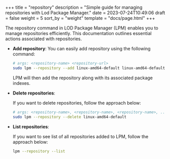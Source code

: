 +++
title = "repository"
description = "Simple guide for managing repositories with Lod Package Manager."
date = 2023-07-24T10:49:06
draft = false
weight = 5
sort_by = "weight"
template = "docs/page.html"
+++

The repository command in LOD Package Manager (LPM) enables you to manage repositories efficiently. This documentation outlines essential actions associated with repositories.

- **Add repository**:
    You can easily add repository using the following command:

    ```sh
    # args: <repository-name> <repository-url>
    sudo lpm --repository --add linux-amd64-default linux-amd64-default.lpm.lodosgroup.org
    ```

    LPM will then add the repository along with its associated package indexes.

- **Delete repositories**:

    If you want to delete repositories, follow the approach below:

    ```sh
    # args: <repository-name>, <repository-name>, <repository-name>, ...
    sudo lpm --repository --delete linux-amd64-default
    ```

- **List repositories**:

    If you want to see list of all repositories added to LPM, follow the approach below:

    ```sh
    lpm --repository --list
    ```
